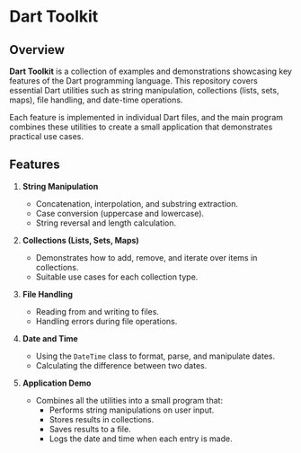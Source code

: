 # Dart Toolkit

## Overview
**Dart Toolkit** is a collection of examples and demonstrations showcasing key features of the Dart programming language. This repository covers essential Dart utilities such as string manipulation, collections (lists, sets, maps), file handling, and date-time operations.

Each feature is implemented in individual Dart files, and the main program combines these utilities to create a small application that demonstrates practical use cases.

## Features

1. **String Manipulation**
    - Concatenation, interpolation, and substring extraction.
    - Case conversion (uppercase and lowercase).
    - String reversal and length calculation.

2. **Collections (Lists, Sets, Maps)**
    - Demonstrates how to add, remove, and iterate over items in collections.
    - Suitable use cases for each collection type.

3. **File Handling**
    - Reading from and writing to files.
    - Handling errors during file operations.

4. **Date and Time**
    - Using the `DateTime` class to format, parse, and manipulate dates.
    - Calculating the difference between two dates.

5. **Application Demo**
    - Combines all the utilities into a small program that:
      - Performs string manipulations on user input.
      - Stores results in collections.
      - Saves results to a file.
      - Logs the date and time when each entry is made.
